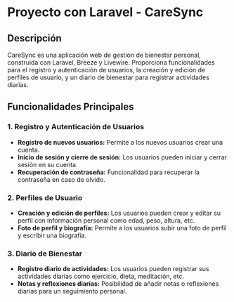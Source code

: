 # Proyecto con Laravel - CareSync

## Descripción

CareSync es una aplicación web de gestión de bienestar personal, construida con Laravel, Breeze y Livewire. Proporciona funcionalidades para el registro y autenticación de usuarios, la creación y edición de perfiles de usuario, y un diario de bienestar para registrar actividades diarias.

## Funcionalidades Principales

### 1. Registro y Autenticación de Usuarios
- **Registro de nuevos usuarios:** Permite a los nuevos usuarios crear una cuenta.
- **Inicio de sesión y cierre de sesión:** Los usuarios pueden iniciar y cerrar sesión en su cuenta.
- **Recuperación de contraseña:** Funcionalidad para recuperar la contraseña en caso de olvido.

### 2. Perfiles de Usuario
- **Creación y edición de perfiles:** Los usuarios pueden crear y editar su perfil con información personal como edad, peso, altura, etc.
- **Foto de perfil y biografía:** Permite a los usuarios subir una foto de perfil y escribir una biografía.

### 3. Diario de Bienestar
- **Registro diario de actividades:** Los usuarios pueden registrar sus actividades diarias como ejercicio, dieta, meditación, etc.
- **Notas y reflexiones diarias:** Posibilidad de añadir notas o reflexiones diarias para un seguimiento personal.
